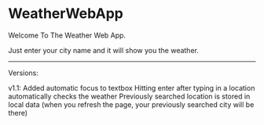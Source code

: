 # WeatherWebApp

Welcome To The Weather Web App.

Just enter your city name and it will show you the weather.

-------------------------------------------------------------
Versions:

v1.1:
Added automatic focus to textbox
Hitting enter after typing in a location automatically checks the weather
Previously searched location is stored in local data (when you refresh the page, your previously searched city will be there)

